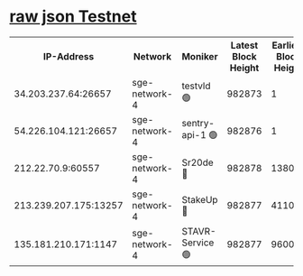 
[raw json Testnet](https://rpc-check.sget.stavr.tech/sget/rpc-sget-result.json)
=


<table><tr><th>IP-Address</th><th>Network</th><th>Moniker</th><th>Latest Block Height</th><th>Earliest Block Height</th><th>Catching Up</th><th>Tx Index</th><th>Voting Power</th><th>Scan Time</th></tr><tr><td>34.203.237.64:26657</td><td>sge-network-4</td><td>testvld 🟢</td><td>982873</td><td>1</td><td>False</td><td>on</td><td>0</td><td>2024-01-06T16:24:19.811402405UTC</td></tr><tr><td>54.226.104.121:26657</td><td>sge-network-4</td><td>sentry-api-1 🟢</td><td>982876</td><td>1</td><td>False</td><td>on</td><td>0</td><td>2024-01-06T16:24:34.793280476UTC</td></tr><tr><td>212.22.70.9:60557</td><td>sge-network-4</td><td>Sr20de 🔴</td><td>982878</td><td>138001</td><td>False</td><td>on</td><td>99</td><td>2024-01-06T16:24:48.139062092UTC</td></tr><tr><td>213.239.207.175:13257</td><td>sge-network-4</td><td>StakeUp 🔴</td><td>982877</td><td>411001</td><td>False</td><td>off</td><td>100</td><td>2024-01-06T16:24:43.246885166UTC</td></tr><tr><td>135.181.210.171:1147</td><td>sge-network-4</td><td>STAVR-Service 🟢</td><td>982877</td><td>960001</td><td>False</td><td>on</td><td>0</td><td>2024-01-06T16:24:43.619368740UTC</td></tr></table>
